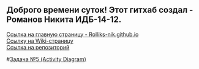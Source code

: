 ## Доброго времени суток! Этот гитхаб создал - Романов Никита ИДБ-14-12.

[Ссылка на главную страницу - Rolliks-nik.github.io](https://rolliks-nik.github.io/index.html)
<br>
[Ссылку на Wiki-страницу](https://github.com/Rolliks-nik/Rolliks-nik.github.io/wiki/Wiki-%D1%81%D1%82%D1%80%D0%B0%D0%BD%D0%B8%D1%86%D0%B0)
<br>
[Ссылка на репозиторий](https://github.com/Rolliks-nik/Rolliks-nik.github.io)

#[Задача №5 (Activity Diagram)](https://github.com/stankin/oop-2018/wiki/%D0%97%D0%B0%D0%B4%D0%B0%D1%87%D0%B0-%E2%84%965-(Activity-Diagram))
